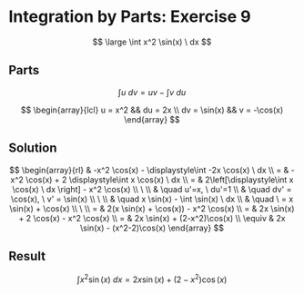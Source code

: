 # Integration by Parts: Exercise 9

$$
\large
\int x^2 \sin(x) \ dx
$$

## Parts

$$
\int u \ dv = uv - \int v \ du
$$

$$
\begin{array}{lcl}
u = x^2 && du = 2x
\\
dv = \sin(x) && v = -\cos(x)
\end{array}
$$

## Solution

$$
\begin{array}{rl}
& -x^2 \cos(x) - \displaystyle\int -2x \cos(x) \ dx
\\
= & -x^2 \cos(x) + 2 \displaystyle\int x \cos(x) \ dx
\\
= & 2\left[\displaystyle\int x \cos(x) \ dx \right] - x^2 \cos(x)
\\
\ 
\\
& \quad u'=x, \ du'=1
\\
& \quad dv' = \cos(x), \ v' = \sin(x)
\\
\ 
\\
& \quad x \sin(x) - \int \sin(x) \ dx
\\
& \quad \ = x \sin(x) + \cos(x)
\\
\ 
\\
= & 2(x \sin(x) + \cos(x)) - x^2 \cos(x)
\\
= & 2x \sin(x) + 2 \cos(x) - x^2 \cos(x)
\\
= & 2x \sin(x) + (2-x^2)\cos(x)
\\
\equiv & 2x \sin(x) - (x^2-2)\cos(x)
\end{array}
$$

## Result

$$
\int x^2 \sin(x) \ dx = 2x \sin(x) + (2-x^2)\cos(x)
$$
